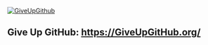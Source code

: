 [![GiveUpGithub](https://sfconservancy.org/img/GiveUpGitHub.svg)](https://sfconservancy.org/GiveUpGitHub)

## **Give Up GitHub: https://GiveUpGitHub.org/**
